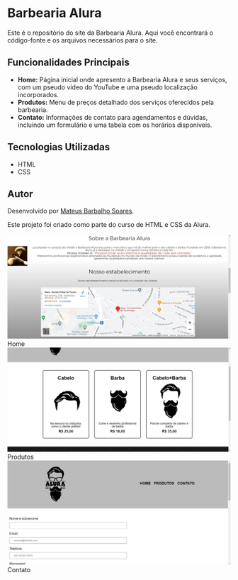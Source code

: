 # Barbearia Alura

Este é o repositório do site da Barbearia Alura. Aqui você encontrará o código-fonte e os arquivos necessários para o site.

## Funcionalidades Principais

- **Home:** Página inicial onde apresento a Barbearia Alura e seus serviços, com um pseudo vídeo do YouTube e uma pseudo localização incorporados.
- **Produtos:** Menu de preços detalhado dos serviços oferecidos pela barbearia.
- **Contato:** Informações de contato para agendamentos e dúvidas, incluindo um formulário e uma tabela com os horários disponíveis.

## Tecnologias Utilizadas

- HTML
- CSS

## Autor

Desenvolvido por [Mateus Barbalho Soares](https://github.com/mateusbarbalho1).

Este projeto foi criado como parte do curso de HTML e CSS da Alura.

   ![Home](img1.jpeg) Home
   ![Produtos](img2.jpeg) Produtos
   ![Contato](img3.jpeg) Contato

